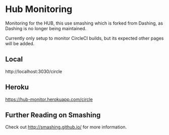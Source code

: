Hub Monitoring
====
Monitoring for the HUB, this use smashing which is forked from Dashing, as Dashing is no longer being maintained.

Currently only setup to monitor CircleCI builds, but its expected other pages will be added.

Local
----
http://localhost:3030/circle

Heroku
----
https://hub-monitor.herokuapp.com/circle


Further Reading on Smashing
----
Check out http://smashing.github.io/ for more information.